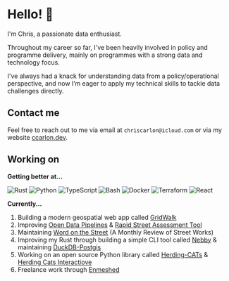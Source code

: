 # Hello! 👋

I'm Chris, a passionate data enthusiast.

Throughout my career so far, I've been heavily involved in policy and programme delivery, mainly on programmes with a strong data and technology focus.

I've always had a knack for understanding data from a policy/operational perspective, and now I’m eager to apply my technical skills to tackle data challenges directly.

## Contact me

Feel free to reach out to me via email at `chriscarlon@icloud.com` or via my website [ccarlon.dev](https://www.ccarlon.dev).

## Working on

**Getting better at...**

![Rust](https://img.shields.io/badge/Rust-000000?style=for-the-badge&logo=rust&logoColor=white)
![Python](https://img.shields.io/badge/Python-3776AB?style=for-the-badge&logo=python&logoColor=white)
![TypeScript](https://img.shields.io/badge/TypeScript-007ACC?style=for-the-badge&logo=typescript&logoColor=white)
![Bash](https://img.shields.io/badge/Bash-4EAA25?style=for-the-badge&logo=gnu-bash&logoColor=white)
![Docker](https://img.shields.io/badge/Docker-2496ED?style=for-the-badge&logo=docker&logoColor=white)
![Terraform](https://img.shields.io/badge/Terraform-7B42BC?style=for-the-badge&logo=terraform&logoColor=white)
![React](https://img.shields.io/badge/React-20232A?style=for-the-badge&logo=react&logoColor=61DAFB)

**Currently...**

1. Building a modern geospatial web app called [GridWalk](https://github.com/enmeshed-analytics/gridwalk)
2. Improving [Open Data Pipelines](https://github.com/CHRISCARLON/open-data-pipeline) & [Rapid Street Assessment Tool](https://github.com/CHRISCARLON/rapid-street-assessments)
3. Maintaining [Word on the Street](https://word-on-the-street.evidence.app) (A Monthly Review of Street Works)
4. Improving my Rust through building a simple CLI tool called [Nebby](https://github.com/CHRISCARLON/nebby) & maintaining [DuckDB-Postgis](https://github.com/enmeshed-analytics/duckdb-postgis)
5. Working on an open source Python library called [Herding-CATs](https://github.com/CHRISCARLON/Herding-CATs) & [Herding Cats Interactiove](https://github.com/CHRISCARLON/herding-cats-interactive)
6. Freelance work through [Enmeshed](https://www.enmeshed.dev)
